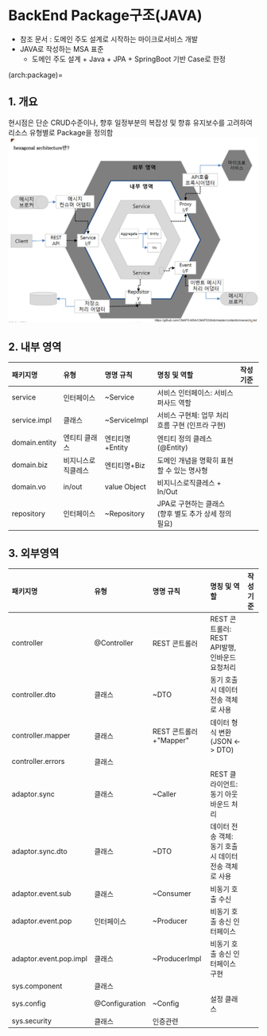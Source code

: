 # BackEnd Package구조(JAVA)
- 참조 문서 : 도메인 주도 설계로 시작하는 마이크로서비스 개발
- JAVA로 작성하는 MSA 표준
  - 도메인 주도 설계 + Java + JPA + SpringBoot 기반 Case로 한정

(arch:package)=
## 1. 개요

현시점은 단순 CRUD수준이나, 향후 일정부분의 복잡성 및 향휴 유지보수를 고려하여 리소스 유형별로 Package을 정의함
![](images/F01-CNCAP-HexagonalArch.png)

## 2. 내부 영역

|패키지명|유형|명명 규칙|명칭 및 역할| 작성 기준   |
| :---- | :----- | :----- | :----- |:--------|
|service|인터페이스|	~Service|	서비스 인터페이스: 서비스 퍼사드 역할||
|service.impl|클래스|	~ServiceImpl|	서비스 구현체: 업무 처리 흐름 구현 (인프라 구현)||
|domain.entity|엔티티 클래스|엔티티명+Entity|엔티티 정의 클레스 (@Entity)||
|domain.biz|비지니스로직클레스|엔티티명+Biz|도메인 개념을 명확히 표현할 수 있는 명사형||
|domain.vo|in/out|value Object|비지니스로직클레스 + In/Out||
|repository|인터페이스|~Repository|JPA로 구현하는 클래스<BR>(향후 별도 추가 상세 정의필요)||

## 3. 외부영역

|패키지명|유형|명명 규칙|명칭 및 역할| 작성 기준|
| :---- | :----- | :----- | :----- |:--------|
|controller|@Controller|REST 콘트롤러|	REST 콘트롤러: REST API발행, 인바운드 요청처리||
|controller.dto|클래스|~DTO|동기 호출 시 데이터 전송 객체로 사용||
|controller.mapper|클래스|REST 콘트롤러+"Mapper"|데이터 형식 변환(JSON <-> DTO)||
|controller.errors|클래스|||
|adaptor.sync|클래스|~Caller|REST 클라이언트: 동기 아웃바운드 처리||
|adaptor.sync.dto|클래스|~DTO|데이터 전송 객체: 동기 호출 시 데이터 전송 객체로 사용||
|adaptor.event.sub|클래스|~Consumer|비동기 호출 수신||
|adaptor.event.pop|인터페이스|~Producer|비동기 호출 송신 인터페이스||
|adaptor.event.pop.impl|클래스|~ProducerImpl|비동기 호출 송신 인터페이스 구현||
|sys.component|클래스|||
|sys.config|@Configuration|~Config|설정 클래스||
|sys.security|클래스|인증관련||